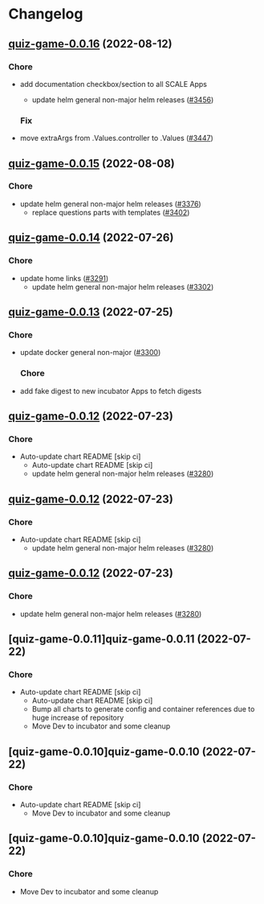 # Changelog



## [quiz-game-0.0.16](https://github.com/truecharts/charts/compare/quiz-game-0.0.15...quiz-game-0.0.16) (2022-08-12)

### Chore

- add documentation checkbox/section to all SCALE Apps
  - update helm general non-major helm releases ([#3456](https://github.com/truecharts/charts/issues/3456))

  ### Fix

- move extraArgs from .Values.controller to .Values ([#3447](https://github.com/truecharts/charts/issues/3447))




## [quiz-game-0.0.15](https://github.com/truecharts/charts/compare/quiz-game-0.0.14...quiz-game-0.0.15) (2022-08-08)

### Chore

- update helm general non-major helm releases ([#3376](https://github.com/truecharts/charts/issues/3376))
  - replace questions parts with templates ([#3402](https://github.com/truecharts/charts/issues/3402))




## [quiz-game-0.0.14](https://github.com/truecharts/apps/compare/quiz-game-0.0.13...quiz-game-0.0.14) (2022-07-26)

### Chore

- update home links ([#3291](https://github.com/truecharts/apps/issues/3291))
  - update helm general non-major helm releases ([#3302](https://github.com/truecharts/apps/issues/3302))




## [quiz-game-0.0.13](https://github.com/truecharts/apps/compare/quiz-game-0.0.12...quiz-game-0.0.13) (2022-07-25)

### Chore

- update docker general non-major ([#3300](https://github.com/truecharts/apps/issues/3300))

  ### Chore

- add fake digest to new incubator Apps to fetch digests




## [quiz-game-0.0.12](https://github.com/truecharts/apps/compare/quiz-game-0.0.11...quiz-game-0.0.12) (2022-07-23)

### Chore

- Auto-update chart README [skip ci]
  - Auto-update chart README [skip ci]
  - update helm general non-major helm releases ([#3280](https://github.com/truecharts/apps/issues/3280))




## [quiz-game-0.0.12](https://github.com/truecharts/apps/compare/quiz-game-0.0.11...quiz-game-0.0.12) (2022-07-23)

### Chore

- Auto-update chart README [skip ci]
  - update helm general non-major helm releases ([#3280](https://github.com/truecharts/apps/issues/3280))




## [quiz-game-0.0.12](https://github.com/truecharts/apps/compare/quiz-game-0.0.11...quiz-game-0.0.12) (2022-07-23)

### Chore

- update helm general non-major helm releases ([#3280](https://github.com/truecharts/apps/issues/3280))




## [quiz-game-0.0.11]quiz-game-0.0.11 (2022-07-22)

### Chore

- Auto-update chart README [skip ci]
  - Auto-update chart README [skip ci]
  - Bump all charts to generate config and container references due to huge increase of repository
  - Move Dev to incubator and some cleanup




## [quiz-game-0.0.10]quiz-game-0.0.10 (2022-07-22)

### Chore

- Auto-update chart README [skip ci]
  - Move Dev to incubator and some cleanup




## [quiz-game-0.0.10]quiz-game-0.0.10 (2022-07-22)

### Chore

- Move Dev to incubator and some cleanup
